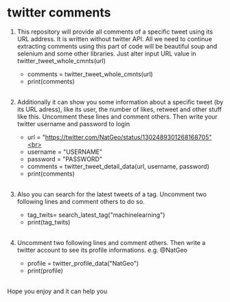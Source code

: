 # twitter comments

1. This repository will provide all comments of a specific tweet using its URL address. It is written without twitter API. All we need to continue extracting comments using this part of code will be beautiful soup and selenium and some other libraries. Just alter input URL value in twitter_tweet_whole_cmnts(url)<br>
    - comments = twitter_tweet_whole_cmnts(url)<br>
    - print(comments)<br><br>
    
2. Additionally it can show you some information about a specific tweet (by its URL adress), like its user, the number of likes, retweet and other stuff like this. Uncomment these lines and comment others. Then write your twitter username and password to login <br>
    - url = "https://twitter.com/NatGeo/status/1302489301268168705"<br>
    - username = "USERNAME"<br>
    - password = "PASSWORD"<br>
    - comments = twitter_tweet_detail_data(url, username, password)<br>
    - print(comments)<br><br>
    
3. Also you can search for the latest tweets of a tag. Uncomment two following lines and comment others to do so.<br>
    - tag_twits= search_latest_tag("machinelearning")<br>
    - print(tag_twits)<br><br>
    
4. Uncomment two following lines and comment others. Then write a twitter account to see its profile informations. e.g. @NatGeo <br>
    - profile = twitter_profile_data("NatGeo")<br>
    - print(profile)<br><br>

Hope you enjoy and it can help you

